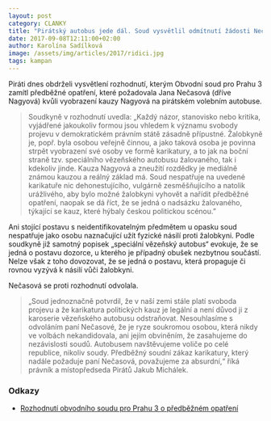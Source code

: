 ```yaml
---
layout: post
category: CLANKY
title: "Pirátský autobus jede dál. Soud vysvětlil odmítnutí žádosti Nečasové."
date: 2017-09-08T12:11:00+02:00
author: Karolína Sadílková
image: /assets/img/articles/2017/ridici.jpg
tags: kampan
---
```

 
Piráti dnes obdrželi vysvětlení rozhodnutí, kterým Obvodní soud pro Prahu 3 zamítl předběžné opatření, které požadovala Jana Nečasová (dříve Nagyová) kvůli vyobrazení kauzy Nagyová na pirátském volebním autobuse. 
 
> Soudkyně v rozhodnutí uvedla: „Každý názor, stanovisko nebo kritika, vyjádřené jakoukoliv formou jsou vhledem k významu svobody projevu v demokratickém právním státě zásadně přípustné. Žalobkyně je, popř. byla osobou veřejně činnou, a jako taková osoba je povinna strpět vyobrazení své osoby ve formě karikatury, a to jak na boční straně tzv. speciálního vězeňského autobusu žalovaného, tak i kdekoliv jinde. Kauza Nagyová a zneužití rozdědky je mediálně známou kauzou a reálný základ má. Soud nespatřuje na uvedené karikatuře nic dehonestujícího, vulgárně zesměšňujícího a natolik urážlivého, aby bylo možné žalobkyni vyhovět a nařídit předběžné opatření, naopak se dá říct, že se jedná o nadsázku žalovaného, týkající se kauz, které hýbaly českou politickou scénou.”

Ani stojící postavu s neidentifikovatelným předmětem u opasku soud nespatřuje jako osobu naznačující užít fyzické násilí proti žalobkyni. Podle soudkyně již samotný popisek „speciální vězeňský autobus“ evokuje, že se jedná o postavu dozorce, u kterého je případný obušek nezbytnou součástí. Nelze však z toho dovozovat, že se jedná o postavu, která propaguje či rovnou vyzývá k násilí vůči žalobkyni. 
 
Nečasová se proti rozhodnutí odvolala. 
 
> „Soud jednoznačně potvrdil, že v naší zemi stále platí svoboda projevu a že karikatura politických kauz je legální a není důvod ji z karoserie vězeňského autobusu odstraňovat. Nesouhlasíme s odvoláním paní Nečasové, že je ryze soukromou osobou, která nikdy ve volbách nekandidovala, ani jejím obviněním, že zasahujeme do nezávislosti soudů. Autobusem navštěvujeme voliče po celé republice, nikoliv soudy. Předběžný soudní zákaz karikatury, který nadále požaduje paní Nečasová, považujeme za absurdní,“ říká právník a místopředseda Pirátů Jakub Michálek.

### Odkazy

* [Rozhodnutí obvodního soudu pro Prahu 3 o předběžném opatření]()
